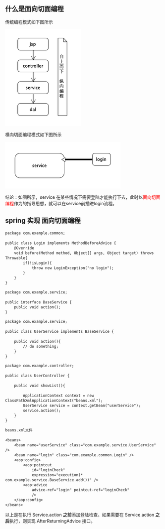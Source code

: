 ## 什么是面向切面编程

传统编程模式如下图所示

<img src="image/2.png">

横向切面编程模式如下图所示

<img src="image/1.png">

结论：如图所示，service 在某些情况下需要登陆才能执行下去，此时以<span style="color:red">面向切面编程</span>作为的指导思想，就可以在service前插进login流程。


## spring 实现 面向切面编程

```````
package com.example.common;

public class Login implements MethodBeforeAdvice {
    @Override
    void before(Method method, Object[] args, Object target) throws Throwable{
        if(!isLogin){
            throw new LoginException("no login");
        }
    }
}

```````
`````
package com.example.service;

public interface BaseService {
    public void action();
}

`````

`````
package com.example.service;

public class UserService implements BaseService {

    public void action(){
        // do something;
    }
}

`````

`````
package com.example.controller;

public class UserController {

    public void showList(){

        ApplicationContext context = new ClassPathXmlApplicationContext("beans.xml");
        UserService service = context.getBean("userService");
        service.action();
    }
}
`````

`````
beans.xml文件

<beans>
    <bean name="userService" class="com.example.service.UserService" />
    <bean name="login" class="com.example.common.Login" />
    <aop:config>
        <aop:pointcut 
            id="loginCheck" 
            expression="execution(* com.example.service.BaseService.add())" />
        <aop:advice
            advice-ref="login" pointcut-ref="loginCheck"
            />
    </aop:config>
</beans>
`````

以上是在执行 Service.action **之前**添加登陆检查。如果需要在 Service.action **之后**执行，则实现 AfterReturningAdvice 接口。
